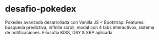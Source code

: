 # desafio-pokedex
Pokedex avanzada desarrollada con Vanilla JS + Bootstrap.  Features: búsqueda predictiva, infinite scroll, modal con 4 tabs interactivos,  sistema de notificaciones. Filosofía KISS, DRY &amp; SRP aplicada.
